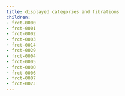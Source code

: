 ```yaml
---
title: displayed categories and fibrations
children:
- frct-0000
- frct-0001
- frct-0002
- frct-0003
- frct-0014
- frct-0029
- frct-0004
- frct-0005
- frct-000Q
- frct-0006
- frct-0007
- frct-002J
---
```

